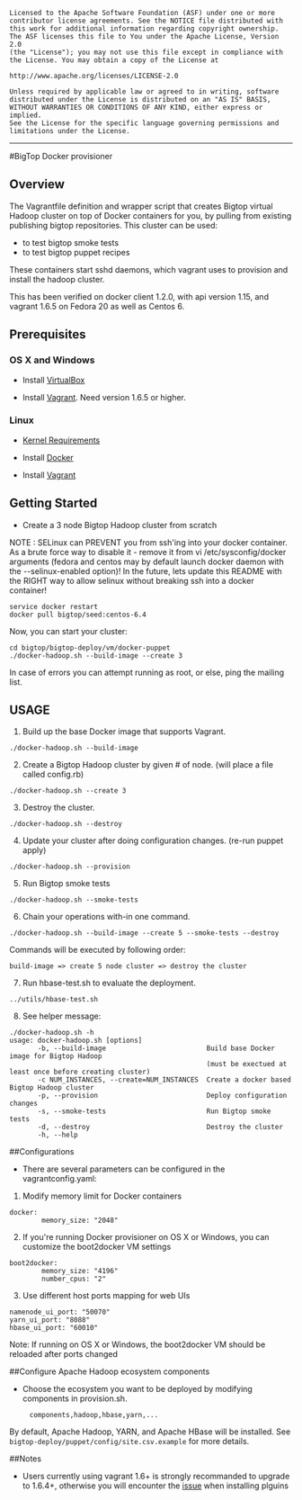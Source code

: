     Licensed to the Apache Software Foundation (ASF) under one or more
    contributor license agreements. See the NOTICE file distributed with
    this work for additional information regarding copyright ownership.
    The ASF licenses this file to You under the Apache License, Version 2.0
    (the "License"); you may not use this file except in compliance with
    the License. You may obtain a copy of the License at

    http://www.apache.org/licenses/LICENSE-2.0

    Unless required by applicable law or agreed to in writing, software
    distributed under the License is distributed on an "AS IS" BASIS,
    WITHOUT WARRANTIES OR CONDITIONS OF ANY KIND, either express or implied.
    See the License for the specific language governing permissions and
    limitations under the License.

------------------------------------------------------------------------------------------------------------------------------------------------------

#BigTop Docker provisioner

## Overview

The Vagrantfile definition and wrapper script that creates Bigtop virtual Hadoop cluster on top of Docker containers for you, by pulling from existing publishing bigtop repositories.
This cluster can be used:

- to test bigtop smoke tests
- to test bigtop puppet recipes

These containers start sshd daemons, which vagrant uses to provision and install the hadoop cluster.

This has been verified on docker client 1.2.0, with api version 1.15, and vagrant 1.6.5 on Fedora 20 as well as Centos 6.

## Prerequisites

### OS X and Windows

* Install [VirtualBox](https://www.virtualbox.org/wiki/Downloads)

* Install [Vagrant](http://www.vagrantup.com/downloads.html). Need version 1.6.5 or higher.

### Linux

* [Kernel Requirements](http://docker.readthedocs.org/en/v0.5.3/installation/kernel/)

* Install [Docker](https://docs.docker.com/installation/)

* Install [Vagrant](http://www.vagrantup.com/downloads.html)

## Getting Started

* Create a 3 node Bigtop Hadoop cluster from scratch

NOTE : SELinux can PREVENT you from ssh'ing into your docker container.
As a brute force way to disable it  - remove it from vi /etc/sysconfig/docker arguments
(fedora and centos may by default launch docker daemon with the --selinux-enabled option)!
In the future, lets update this README with the RIGHT way to allow selinux without breaking 
ssh into a docker container!

```
service docker restart
docker pull bigtop/seed:centos-6.4
```

Now, you can start your cluster:

```
cd bigtop/bigtop-deploy/vm/docker-puppet
./docker-hadoop.sh --build-image --create 3
```
In case of errors you can attempt running as root, or else, ping the mailing list.

## USAGE

1) Build up the base Docker image that supports Vagrant.

```
./docker-hadoop.sh --build-image
```

2) Create a Bigtop Hadoop cluster by given # of node. (will place a file called config.rb)

```
./docker-hadoop.sh --create 3
```

3) Destroy the cluster.

```
./docker-hadoop.sh --destroy
```

4) Update your cluster after doing configuration changes. (re-run puppet apply)

```
./docker-hadoop.sh --provision
```

5) Run Bigtop smoke tests

```
./docker-hadoop.sh --smoke-tests
```

6) Chain your operations with-in one command.

```
./docker-hadoop.sh --build-image --create 5 --smoke-tests --destroy
```

Commands will be executed by following order:

```
build-image => create 5 node cluster => destroy the cluster
```

7) Run hbase-test.sh to evaluate the deployment.

```
../utils/hbase-test.sh
```

8) See helper message:

```
./docker-hadoop.sh -h
usage: docker-hadoop.sh [options]
       -b, --build-image                         Build base Docker image for Bigtop Hadoop
                                                 (must be exectued at least once before creating cluster)
       -c NUM_INSTANCES, --create=NUM_INSTANCES  Create a docker based Bigtop Hadoop cluster
       -p, --provision                           Deploy configuration changes
       -s, --smoke-tests                         Run Bigtop smoke tests
       -d, --destroy                             Destroy the cluster
       -h, --help

```

##Configurations

* There are several parameters can be configured in the vagrantconfig.yaml:

1) Modify memory limit for Docker containers

```
docker:
        memory_size: "2048"

```

2)  If you're running Docker provisioner on OS X or Windows, you can customize the boot2docker VM settings

```
boot2docker:
        memory_size: "4196"
        number_cpus: "2"
```

3) Use different host ports mapping for web UIs

```
namenode_ui_port: "50070"
yarn_ui_port: "8088"
hbase_ui_port: "60010"

```
Note: If running on OS X or Windows, the boot2docker VM should be reloaded after ports changed


##Configure Apache Hadoop ecosystem components

* Choose the ecosystem you want to be deployed by modifying components in provision.sh.

```
     components,hadoop,hbase,yarn,...
```

By default, Apache Hadoop, YARN, and Apache HBase will be installed.
See `bigtop-deploy/puppet/config/site.csv.example` for more details.

##Notes

* Users currently using vagrant 1.6+ is strongly recommanded to upgrade to 1.6.4+, otherwise you will encounter the [issue](https://github.com/mitchellh/vagrant/issues/3769) when installing plguins
